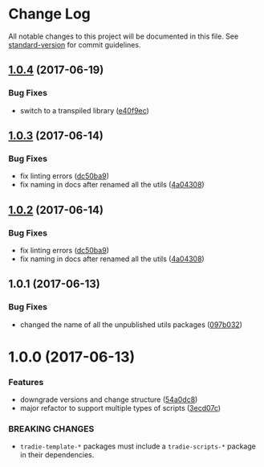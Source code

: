 # Change Log

All notable changes to this project will be documented in this file.
See [standard-version](https://github.com/conventional-changelog/standard-version) for commit guidelines.

<a name="1.0.4"></a>
## [1.0.4](https://github.com/jameslnewell/tradie-v4/compare/tradie-utils-jest@1.0.3...tradie-utils-jest@1.0.4) (2017-06-19)


### Bug Fixes

* switch to a transpiled library ([e40f9ec](https://github.com/jameslnewell/tradie-v4/commit/e40f9ec))




<a name="1.0.3"></a>
## [1.0.3](https://github.com/jameslnewell/tradie-v4/compare/tradie-utils-jest@1.0.1...tradie-utils-jest@1.0.3) (2017-06-14)


### Bug Fixes

* fix linting errors ([dc50ba9](https://github.com/jameslnewell/tradie-v4/commit/dc50ba9))
* fix naming in docs after renamed all the utils ([4a04308](https://github.com/jameslnewell/tradie-v4/commit/4a04308))




<a name="1.0.2"></a>
## [1.0.2](https://github.com/jameslnewell/tradie-v4/compare/tradie-utils-jest@1.0.1...tradie-utils-jest@1.0.2) (2017-06-14)


### Bug Fixes

* fix linting errors ([dc50ba9](https://github.com/jameslnewell/tradie-v4/commit/dc50ba9))
* fix naming in docs after renamed all the utils ([4a04308](https://github.com/jameslnewell/tradie-v4/commit/4a04308))




<a name="1.0.1"></a>
## 1.0.1 (2017-06-13)


### Bug Fixes

* changed the name of all the unpublished utils packages ([097b032](https://github.com/jameslnewell/tradie-v4/commit/097b032))




<a name="1.0.0"></a>
# 1.0.0 (2017-06-13)


### Features

* downgrade versions and change structure ([54a0dc8](https://github.com/jameslnewell/tradie-v4/commit/54a0dc8))
* major refactor to support multiple types of scripts ([3ecd07c](https://github.com/jameslnewell/tradie-v4/commit/3ecd07c))


### BREAKING CHANGES

* `tradie-template-*` packages must include a `tradie-scripts-*` package in their dependencies.
